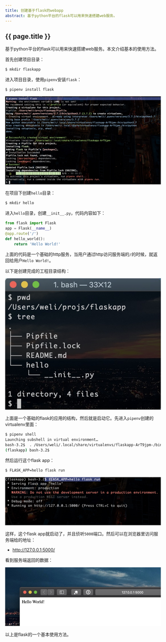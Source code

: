 ```yaml
---
title: 创建基于flask的webapp
abstract: 基于python平台的flask可以用来快速搭建web服务。
---
```


## {{ page.title }}


基于python平台的flask可以用来快速搭建web服务。本文介绍基本的使用方法。


首先创建项目目录：

```bash
$ mkdir flaskapp
```

进入项目目录，使用`pipenv`安装`flask`：

```bash
$ pipenv install flask
```

![](https://raw.githubusercontent.com/liweinan/blogpic2019/master/data/mar23/7E716C08-3551-4ABC-BB97-4D43FC1432BC.png)

在项目下创建`hello`目录：

```bash
$ mkdir hello
```

进入`hello`目录，创建`__init__.py`，代码内容如下：

```python
from flask import Flask
app = Flask(__name__)
@app.route('/')
def hello_world():
    return 'Hello World!'
```

上面的代码是一个基础的http服务，当用户通过http访问服务端的`/`的时候，就返回给用户`Hello World!`。

以下是创建完成的工程目录结构：

![](https://raw.githubusercontent.com/liweinan/blogpic2019/master/data/mar23/47E5EB5F-4F87-4AED-A37F-297BDA051C50.png)

上面是一个基础的flask的应用的结构，然后就是启动它。先进入`pipenv`创建的virtualenv里面：

```bash
$ pipenv shell
Launching subshell in virtual environment…
bash-3.2$  . /Users/weli/.local/share/virtualenvs/flaskapp-ArT9jpm-/bin/activate
(flaskapp) bash-3.2$
```

然后运行这个flask app：

```bash
$ FLASK_APP=hello flask run
```

![](https://raw.githubusercontent.com/liweinan/blogpic2019/master/data/mar23/B5847CC3-E779-4359-9C50-53D594AE9C2A.png)

这样，这个flask app就启动了，并且侦听`5000`端口。然后可以在浏览器里访问服务端给的地址：

* http://127.0.0.1:5000/

看到服务端返回的数据：

![](https://raw.githubusercontent.com/liweinan/blogpic2019/master/data/mar23/5C57C1F9-F425-4933-928E-A7C19A5BEB14.png)

以上是flask的一个基本使用方法。


